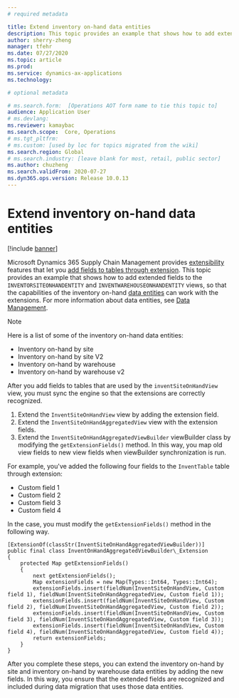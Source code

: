 ```yaml
---
# required metadata

title: Extend inventory on-hand data entities
description: This topic provides an example that shows how to add extended fields to the INVENTORSITEONHANDENTITY and INVENTWAREHOUSEONHANDENTITY views, so that the capabilities of the inventory on-hand data entities can work with the extensions.
author: sherry-zheng
manager: tfehr
ms.date: 07/27/2020
ms.topic: article
ms.prod: 
ms.service: dynamics-ax-applications
ms.technology: 

# optional metadata

# ms.search.form:  [Operations AOT form name to tie this topic to]
audience: Application User
# ms.devlang: 
ms.reviewer: kamaybac
ms.search.scope:  Core, Operations
# ms.tgt_pltfrm: 
# ms.custom: [used by loc for topics migrated from the wiki]
ms.search.region: Global
# ms.search.industry: [leave blank for most, retail, public sector]
ms.author: chuzheng
ms.search.validFrom: 2020-07-27
ms.dyn365.ops.version: Release 10.0.13
---
```


# Extend inventory on-hand data entities

[!include [banner](../includes/banner.md)]

Microsoft Dynamics 365 Supply Chain Management provides [extensibility](../../fin-ops-core/dev-itpro/extensibility/extensibility-home-page.md) features that let you [add fields to tables through extension](../../fin-ops-core/dev-itpro/extensibility/add-field-extension). This topic provides an example that shows how to add extended fields to the `INVENTORSITEONHANDENTITY` and `INVENTWAREHOUSEONHANDENTITY` views, so that the capabilities of the inventory on-hand [data entities](../../fin-ops-core/dev-itpro/data-entities/data-entities-data-packages) can work with the extensions. For more information about data entities, see [Data Management](../../fin-ops-core/dev-itpro/data-entities/data-entities-data-packages).

> [!NOTE]
> Here is a list of some of the inventory on-hand data entities:
>
> - Inventory on-hand by site
> - Inventory on-hand by site V2
> - Inventory on-hand by warehouse
> - Inventory on-hand by warehouse v2

After you add fields to tables that are used by the `inventSiteOnHandView` view, you must sync the engine so that the extensions are correctly recognized.

1. Extend the `InventSiteOnHandView` view by adding the extension field.
1. Extend the `InventSiteOnHandAggregatedView` view with the extension fields.
1. Extend the `InventSiteOnHandAggregatedViewBuilder` viewBuilder class by modifying the `getExtensionFields()` method. In this way, you map old view fields to new view fields when viewBuilder synchronization is run.

For example, you've added the following four fields to the `InventTable` table through extension:

- Custom field 1
- Custom field 2
- Custom field 3
- Custom field 4

In the case, you must modify the `getExtensionFields()` method in the following way.

```xpp
[ExtensionOf(classStr(InventSiteOnHandAggregatedViewBuilder))]
public final class InventOnHandAggregatedViewBuilder\_Extension
{
    protected Map getExtensionFields()
    {
        next getExtensionFields();
        Map extensionFields = new Map(Types::Int64, Types::Int64);
        extensionFields.insert(fieldNum(InventSiteOnHandView, Custom field 1), fieldNum(InventSiteOnHandAggregatedView, Custom field 1));
        extensionFields.insert(fieldNum(InventSiteOnHandView, Custom field 2), fieldNum(InventSiteOnHandAggregatedView, Custom field 2));
        extensionFields.insert(fieldNum(InventSiteOnHandView, Custom field 3), fieldNum(InventSiteOnHandAggregatedView, Custom field 3));
        extensionFields.insert(fieldNum(InventSiteOnHandView, Custom field 4), fieldNum(InventSiteOnHandAggregatedView, Custom field 4));
        return extensionFields;
    }
}
```

After you complete these steps, you can extend the inventory on-hand by site and inventory on-hand by warehouse data entities by adding the new fields. In this way, you ensure that the extended fields are recognized and included during data migration that uses those data entities.
